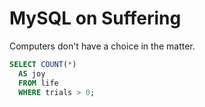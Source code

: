 <!--data 2007-10-03 #bible -->

# MySQL on Suffering

Computers don't have a choice in the matter.

```sql
SELECT COUNT(*)
  AS joy
  FROM life
  WHERE trials > 0;
```
